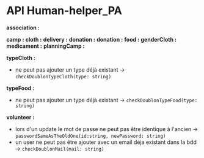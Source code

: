 # API Human-helper_PA

**association :**

**camp :**
**cloth :**
**delivery :**
**donation :**
**donation :**
**food :**
**genderCloth :**
**medicament :**
**planningCamp :**


**typeCloth :**
- ne peut pas ajouter un type déjà existant -> ```checkDoublonTypeCloth(type: string)```

**typeFood :**
- ne peut pas ajouter un type déjà existant -> ```checkDoublonTypeFood(type: string)```

**volunteer :**
- lors d'un update le mot de passe ne peut pas être identique à l'ancien -> ```passwordSameAsTheOldOne(id:string, newPassword: string)```
- un user ne peut pas être ajouter avec un email déja existant dans la bdd -> ```checkDoublonMail(mail: string)```




